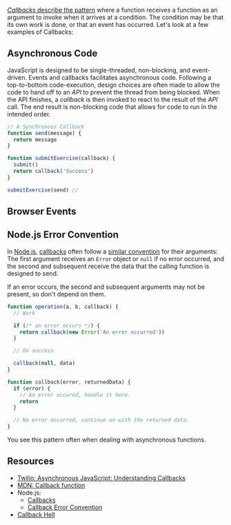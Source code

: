 [_Callbacks_ describe the pattern][wiki-callbacks] where a function receives a function as an argument to invoke when it arrives at a condition. The condition may be that its own work is done, or that an event has occurred. Let's look at a few examples of Callbacks:

## Asynchronous Code

JavaScript is designed to be single-threaded, non-blocking, and event-driven. Events and callbacks facilitates asynchronous code. Following a top-to-bottom code-execution, design choices are often made to allow the code to hand off to an _API_ to prevent the thread from being blocked. When the API finishes, a _callback_ is then invoked to react to the result of the _API_ call. The end result is non-blocking code that allows for code to run in the intended order.

```javascript
// A Synchronous Callback
function send(message) {
  return message
}

function submitExercise(callback) {
  submit()
  return callback('Success')
}

submitExercise(send) //
```

## Browser Events

<!--  -->

## Node.js Error Convention

In [Node.js][nodejs], [callbacks][node-callbacks] often follow a [similar convention][node-error-convention] for their arguments: The first argument receives an `Error` object or `null` if no error occurred, and the second and subsequent receive the data that the calling function is designed to send.

If an error occurs, the second and subsequent arguments may not be present, so don't depend on them.

```javascript
function operation(a, b, callback) {
  // Work

  if (/* an error occurs */) {
    return callback(new Error('An error occurred'))
  }

  // On success

  callback(null, data)
}

function callback(error, returnedData) {
  if (error) {
    // An error occured, handle it here.
    return
  }

  // No error occurred, continue on with the returned data.
}
```

You see this pattern often when dealing with asynchronous functions.

## Resources

- [Twilio: Asynchronous JavaScript: Understanding Callbacks][twilio-callbacks]
- [MDN: Callback function][mdn-callbacks]
- Node.js:
  - [Callbacks][node-callbacks]
  - [Callback Error Convention][node-error-convention]
- [Callback Hell][callback-hell]

[callback-hell]: http://callbackhell.com/
[edspresso-callbacks]: https://www.educative.io/edpresso/what-are-callbacks-in-javascript
[mdn-callbacks]: https://developer.mozilla.org/en-US/docs/Glossary/Callback_function
[nodejs]: https://www.nodejs.org
[node-callbacks]: https://nodejs.org/en/knowledge/getting-started/control-flow/what-are-callbacks/
[node-error-convention]: https://nodejs.org/en/knowledge/errors/what-are-the-error-conventions/
[twilio-callbacks]: https://www.twilio.com/blog/asynchronous-javascript-understanding-callbacks
[wiki-callbacks]: https://en.wikipedia.org/wiki/Callback_(computer_programming)
